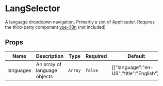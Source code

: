# LangSelector

A language dropdopwn navigation.  Primarily a slot of AppHeader. Requires the third-party component [vue-i18n](https://kazupon.github.io/vue-i18n/) (not included)

## Props

<!-- @vuese:LangSelector:props:start -->
|Name|Description|Type|Required|Default|
|---|---|---|---|---|
|languages|An array of language objects|`Array`|`false`|[{"language":"en-US","title":"English"}]|

<!-- @vuese:LangSelector:props:end -->


